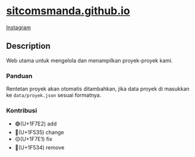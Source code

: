 # <a href="https://sitcomsmanda.github.io">sitcomsmanda.github.io</a>
<a href="https://www.instagram.com/sitcomsmanda/">Instagram</a>

## Description
Web utama untuk mengelola dan menampilkan proyek-proyek kami.

### Panduan
Rentetan proyek akan otomatis ditambahkan, jika data proyek di masukkan ke `data/proyek.json` sesuai formatnya.

### Kontribusi
- 🟢(U+1F7E2) add
- 🔵(U+1F535) change
- 🟡(U+1F7E1) fix
- 🔴(U+1F534) remove



